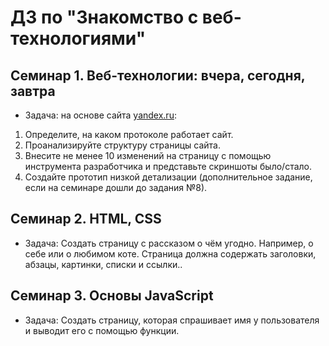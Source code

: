 # ДЗ по "Знакомство с веб-технологиями"

## Семинар 1. Веб-технологии: вчера, сегодня, завтра

- Задача: на основе сайта   [yandex.ru](https://yandex.ru/):  
  
1. Определите, на каком протоколе работает сайт.  
2. Проанализируйте структуру страницы сайта.  
3. Внесите не менее 10 изменений на страницу с помощью инструмента разработчика и представьте скриншоты было/стало.  
4. Создайте прототип низкой детализации (дополнительное задание, если на семинаре дошли до задания №8).  

## Семинар 2. HTML, CSS

- Задача: Создать страницу с рассказом о чём угодно. Например, о себе или о любимом коте. Страница должна содержать заголовки, абзацы, картинки, списки и ссылки..  

## Семинар 3. Основы JavaScript

- Задача: Создать страницу, которая спрашивает имя у пользователя и выводит его с помощью функции.  